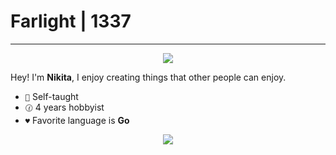 # Farlight | 1337
---

<p align="center">
<img src="https://skillicons.dev/icons?i=c,cpp,rust">
</p>

Hey! I'm **Nikita**, I enjoy creating things that other people can enjoy.

- `🌱` Self-taught
- `🕜` 4 years hobbyist
- `♥️` Favorite language is **Go**

<div style="display: flex; flex-wrap: wrap; flex-direction: row; gap: 1rem; align-items: center; justify-content: center;">
<img src="https://github-readme-stats-git-masterrstaa-rickstaa.vercel.app/api?username=Farlight1337&show_icons=true&theme=dark&bg_color=0,7532ec,00aaff&text_color=ffffff&hide_border=true">
</div>
